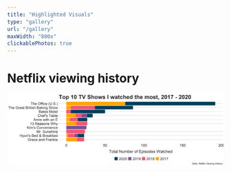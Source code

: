```yaml
---
title: "Highlighted Visuals"
type: "gallery"
url: "/gallery"
maxWidth: "800x"
clickablePhotos: true
---
```


# Netflix viewing history
![](netflix_ep.png)
